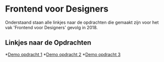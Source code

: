 # Frontend voor Designers
Onderstaand staan alle linkjes naar de opdrachten die gemaakt zijn voor het vak 'Frontend voor Designers' gevolg in 2018.

## Linkjes naar de Opdrachten
*[Demo opdracht 1](https://BrianJakobs.github.io/frontendvoordesigners/opdracht1/v4/)
*[Demo opdracht 2](https://BrianJakobs.github.io/frontendvoordesigners/opdracht2/v6/)
*[Demo opdracht 3](https://BrianJakobs.github.io/frontendvoordesigners/opdracht3/v5/)
